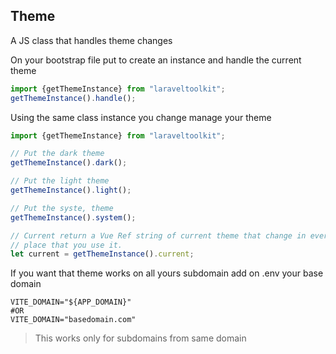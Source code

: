 ## Theme
A JS class that handles theme changes

On your bootstrap file put to create an instance and handle the current theme
```js
import {getThemeInstance} from "laraveltoolkit";
getThemeInstance().handle();
```

Using the same class instance you change manage your theme
```js
import {getThemeInstance} from "laraveltoolkit";

// Put the dark theme
getThemeInstance().dark();

// Put the light theme
getThemeInstance().light();

// Put the syste, theme
getThemeInstance().system();

// Current return a Vue Ref string of current theme that change in every
// place that you use it.
let current = getThemeInstance().current;
```

If you want that theme works on all yours subdomain add on .env your base domain
```dotenv
VITE_DOMAIN="${APP_DOMAIN}"
#OR
VITE_DOMAIN="basedomain.com"
```
> This works only for subdomains from same domain
